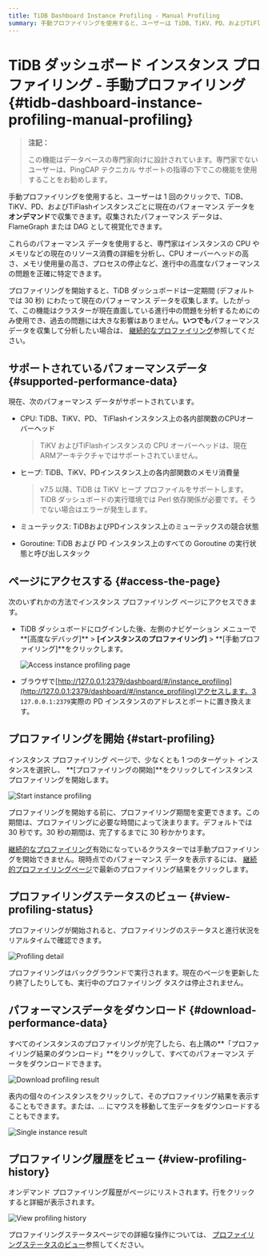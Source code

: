 ```yaml
---
title: TiDB Dashboard Instance Profiling - Manual Profiling
summary: 手動プロファイリングを使用すると、ユーザーは TiDB、TiKV、PD、およびTiFlashインスタンスの現在のパフォーマンス データをオンデマンドで収集できます。専門家は、CPU やメモリなどのリソース消費の詳細を分析して、進行中のパフォーマンスの問題を正確に特定できます。TiDB ダッシュボードまたはブラウザからページにアクセスします。ターゲット インスタンスを選択してプロファイリングを開始し、必要に応じて期間を変更します。リアルタイムの進行状況をビュー、プロファイリングが完了したらパフォーマンス データをダウンロードします。詳細な操作については、プロファイリング履歴をビュー。
---
```


# TiDB ダッシュボード インスタンス プロファイリング - 手動プロファイリング {#tidb-dashboard-instance-profiling-manual-profiling}

> **注記：**
>
> この機能はデータベースの専門家向けに設計されています。専門家でないユーザーは、PingCAP テクニカル サポートの指導の下でこの機能を使用することをお勧めします。

手動プロファイリングを使用すると、ユーザーは 1 回のクリックで、TiDB、TiKV、PD、およびTiFlashインスタンスごとに現在のパフォーマンス データを**オンデマンド**で収集できます。収集されたパフォーマンス データは、FlameGraph または DAG として視覚化できます。

これらのパフォーマンス データを使用すると、専門家はインスタンスの CPU やメモリなどの現在のリソース消費の詳細を分析し、CPU オーバーヘッドの高さ、メモリ使用量の高さ、プロセスの停止など、進行中の高度なパフォーマンスの問題を正確に特定できます。

プロファイリングを開始すると、TiDB ダッシュボードは一定期間 (デフォルトでは 30 秒) にわたって現在のパフォーマンス データを収集します。したがって、この機能はクラスターが現在直面している進行中の問題を分析するためにのみ使用でき、過去の問題には大きな影響はありません。**いつでも**パフォーマンス データを収集して分析したい場合は、 [継続的なプロファイリング](/dashboard/continuous-profiling.md)参照してください。

## サポートされているパフォーマンスデータ {#supported-performance-data}

現在、次のパフォーマンス データがサポートされています。

-   CPU: TiDB、TiKV、PD、 TiFlashインスタンス上の各内部関数のCPUオーバーヘッド

    > TiKV およびTiFlashインスタンスの CPU オーバーヘッドは、現在 ARMアーキテクチャではサポートされていません。

-   ヒープ: TiDB、TiKV、PDインスタンス上の各内部関数のメモリ消費量

    > v7.5 以降、TiDB は TiKV ヒープ プロファイルをサポートします。TiDB ダッシュボードの実行環境では Perl 依存関係が必要です。そうでない場合はエラーが発生します。

-   ミューテックス: TiDBおよびPDインスタンス上のミューテックスの競合状態

-   Goroutine: TiDB および PD インスタンス上のすべての Goroutine の実行状態と呼び出しスタック

## ページにアクセスする {#access-the-page}

次のいずれかの方法でインスタンス プロファイリング ページにアクセスできます。

-   TiDB ダッシュボードにログインした後、左側のナビゲーション メニューで**[高度なデバッグ]** &gt; **[インスタンスのプロファイリング]** &gt; **[手動プロファイリング]**をクリックします。

    ![Access instance profiling page](https://download.pingcap.com/images/docs/dashboard/dashboard-profiling-access.png)

-   ブラウザで[http://127.0.0.1:2379/dashboard/#/instance_profiling](http://127.0.0.1:2379/dashboard/#/instance_profiling)アクセスします。3 `127.0.0.1:2379`実際の PD インスタンスのアドレスとポートに置き換えます。

## プロファイリングを開始 {#start-profiling}

インスタンス プロファイリング ページで、少なくとも 1 つのターゲット インスタンスを選択し、 **[プロファイリングの開始]**をクリックしてインスタンス プロファイリングを開始します。

![Start instance profiling](https://download.pingcap.com/images/docs/dashboard/dashboard-profiling-start.png)

プロファイリングを開始する前に、プロファイリング期間を変更できます。この期間は、プロファイリングに必要な時間によって決まります。デフォルトでは 30 秒です。30 秒の期間は、完了するまでに 30 秒かかります。

[継続的なプロファイリング](/dashboard/continuous-profiling.md)有効になっているクラスターでは手動プロファイリングを開始できません。現時点でのパフォーマンス データを表示するには、 [継続的プロファイリングページ](/dashboard/continuous-profiling.md#access-the-page)で最新のプロファイリング結果をクリックします。

## プロファイリングステータスのビュー {#view-profiling-status}

プロファイリングが開始されると、プロファイリングのステータスと進行状況をリアルタイムで確認できます。

![Profiling detail](https://download.pingcap.com/images/docs/dashboard/dashboard-profiling-view-progress.png)

プロファイリングはバックグラウンドで実行されます。現在のページを更新したり終了したりしても、実行中のプロファイリング タスクは停止されません。

## パフォーマンスデータをダウンロード {#download-performance-data}

すべてのインスタンスのプロファイリングが完了したら、右上隅の**「プロファイリング結果のダウンロード」**をクリックして、すべてのパフォーマンス データをダウンロードできます。

![Download profiling result](https://download.pingcap.com/images/docs/dashboard/dashboard-profiling-download.png)

表内の個々のインスタンスをクリックして、そのプロファイリング結果を表示することもできます。または、... にマウスを移動して生データをダウンロードすることもできます。

![Single instance result](https://download.pingcap.com/images/docs/dashboard/dashboard-profiling-view-single.png)

## プロファイリング履歴をビュー {#view-profiling-history}

オンデマンド プロファイリング履歴がページにリストされます。行をクリックすると詳細が表示されます。

![View profiling history](https://download.pingcap.com/images/docs/dashboard/dashboard-profiling-history.png)

プロファイリングステータスページでの詳細な操作については、 [プロファイリングステータスのビュー](#view-profiling-status)参照してください。
